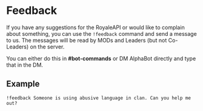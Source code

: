 # Feedback

If you have any suggestions for the RoyaleAPI or would like to complain about something, you can use the `!feedback` command and send a message to us. The messages will be read by MODs and Leaders (but not Co-Leaders) on the server.

You can either do this in **#bot-commands** or DM AlphaBot directly and type that in the DM.

## Example

`!feedback Someone is using abusive language in clan. Can you help me out?`
